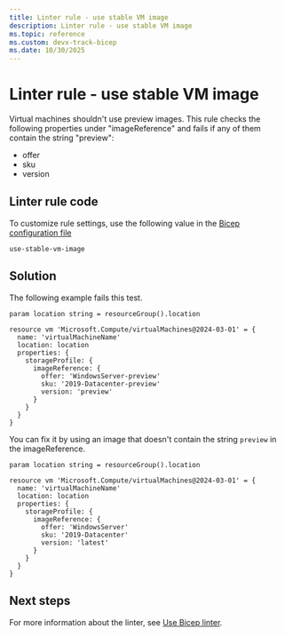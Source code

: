 ```yaml
---
title: Linter rule - use stable VM image
description: Linter rule - use stable VM image
ms.topic: reference
ms.custom: devx-track-bicep
ms.date: 10/30/2025
---
```


# Linter rule - use stable VM image

Virtual machines shouldn't use preview images. This rule checks the following properties under "imageReference" and fails if any of them contain the string "preview":

- offer
- sku
- version

## Linter rule code

To customize rule settings, use the following value in the [Bicep configuration file](bicep-config-linter.md)

`use-stable-vm-image`

## Solution

The following example fails this test.

```bicep
param location string = resourceGroup().location

resource vm 'Microsoft.Compute/virtualMachines@2024-03-01' = {
  name: 'virtualMachineName'
  location: location
  properties: {
    storageProfile: {
      imageReference: {
        offer: 'WindowsServer-preview'
        sku: '2019-Datacenter-preview'
        version: 'preview'
      }
    }
  }
}
```

You can fix it by using an image that doesn't contain the string `preview` in the imageReference.

```bicep
param location string = resourceGroup().location

resource vm 'Microsoft.Compute/virtualMachines@2024-03-01' = {
  name: 'virtualMachineName'
  location: location
  properties: {
    storageProfile: {
      imageReference: {
        offer: 'WindowsServer'
        sku: '2019-Datacenter'
        version: 'latest'
      }
    }
  }
}
```

## Next steps

For more information about the linter, see [Use Bicep linter](./linter.md).
